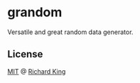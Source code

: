 # grandom

Versatile and great random data generator.

## License

[MIT][url-license-doc] @ [Richard King](https://richrdkng.com)

<!--- References =============================================================================== -->

<!--- URLs -->
[url-license-doc]: https://github.com/grandom/grandom-js/blob/main/LICENSE
